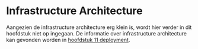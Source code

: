 # Infrastructure Architecture
Aangezien de infrastructure architecture erg klein is, wordt hier verder in dit hoofdstuk niet op ingegaan. De informatie over infrastructure architecture kan gevonden worden in [hoofdstuk 11 deployment](11_deployment.md).

<!-- 
De fysieke architectuur is in de afbeelding hieronder te zien:

![infrastructure_architecture](assets/infrastructure_architecture/infrastructure_architecture.png "Infrastructure Architecture")

Om de kwaliteit van het product goed te bewaren, hebben wij zo min mogelijk redundante data en code, die wij willen gebruiken. Dit is te zien in de MongoDB database onder de collecties en documenten. Dit is tevens te zien in de code.

De verantwoordelijkheid van het onderhouden en ondersteunen voor de infrastructuur ligt bij team Koeskoes en de komende teams die aan dit project gaan verder werken. De eigenaar van de middelen is de opdrachtgever van Giftle.

Het development team heeft genoeg omgevingen voor de development en het testen. Voor de development is er zowel een lokale als een online omgeving (productieserver etc.). Voor het testen wordt er gebruikgemaakt van een JavaScript test framework genaamd '[Jest](https://jestjs.io/)'.

-->

<!--
Intent

This section is used to describe the physical/virtual hardware and networks on which the software will be deployed. Although, as a software architect, you may not be involved in designing the infrastructure, you do need to understand that it’s sufficient to enable you to satisfy your goals. The purpose of this section is to answer the following types of questions:

• Is there a clear physical architecture?
• What hardware (virtual or physical) does this include across all tiers?
• Does it cater for redundancy, failover and disaster recovery if applicable?
• Is it clear how the chosen hardware components have been sized and selected?
• If multiple servers and sites are used, what are the network links between them?
• Who is responsible for support and maintenance of the infrastructure?
• Are there central teams to look after common infrastructure (e.g. databases, message buses, application servers, networks, routers, switches, load balancers, reverse proxies, internet connections, etc)?
• Who owns the resources?
• Are there sufficient environments for development, testing, acceptance, pre-production, production, etc?
-->
